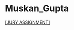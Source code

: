 # Muskan_Gupta

[[JURY ASSIGNMENT]](https://nift-web-design-delhi.github.io/Muskan_Gupta/Assignment_3/gulhbhar.html)
